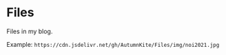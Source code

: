 # Files

Files in my blog.

Example: `https://cdn.jsdelivr.net/gh/AutumnKite/Files/img/noi2021.jpg`
